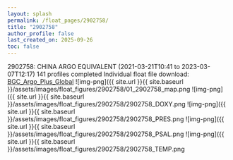 ```yaml
---
layout: splash
permalink: /float_pages/2902758/
title: "2902758"
author_profile: false
last_created_on: 2025-09-26
toc: false
---
```

 
2902758: CHINA ARGO EQUIVALENT (2021-03-21T10:41 to 2023-03-07T12:17)
141 profiles completed
Individual float file download: [BGC_Argo_Plus_Global](https://ftp.soest.hawaii.edu/bgc_argo_plus/Individual_Floats/outliers_removed/2902758_Sprof_processed.nc)
![img-png]({{ site.url }}{{ site.baseurl }}/assets/images/float_figures/2902758/01_2902758_map.png
![img-png]({{ site.url }}{{ site.baseurl }}/assets/images/float_figures/2902758/2902758_DOXY.png
![img-png]({{ site.url }}{{ site.baseurl }}/assets/images/float_figures/2902758/2902758_PRES.png
![img-png]({{ site.url }}{{ site.baseurl }}/assets/images/float_figures/2902758/2902758_PSAL.png
![img-png]({{ site.url }}{{ site.baseurl }}/assets/images/float_figures/2902758/2902758_TEMP.png

